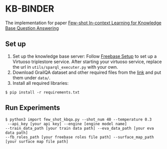 # KB-BINDER
The implementation for paper [Few-shot In-context Learning for Knowledge Base Question Answering](http://arxiv.org/abs/2305.01750)

## Set up

1. Set up the knowledge base server: Follow [Freebase Setup](https://github.com/dki-lab/Freebase-Setup) to set up a Virtuoso triplestore service. After starting your virtuoso service, replace the url in `utils/sparql_executer.py` with your own.
2. Download GrailQA dataset and other required files from the [link](https://drive.google.com/drive/folders/1g8ZpMLSw95KwjisXEw07rVVC3TJ1LZdn?usp=sharing) and put them under `data/`.
3. Install all required libraries:
```
$ pip install -r requirements.txt
```

## Run Experiments
```
$ python3 import few_shot_kbqa.py --shot_num 40 --temperature 0.3
 --api_key [your api key] --engine [engine model name]
--train_data_path [your train data path] --eva_data_path [your eva data path]
--fb_roles_path [your freebase roles file path] --surface_map_path [your surface map file path]
```
